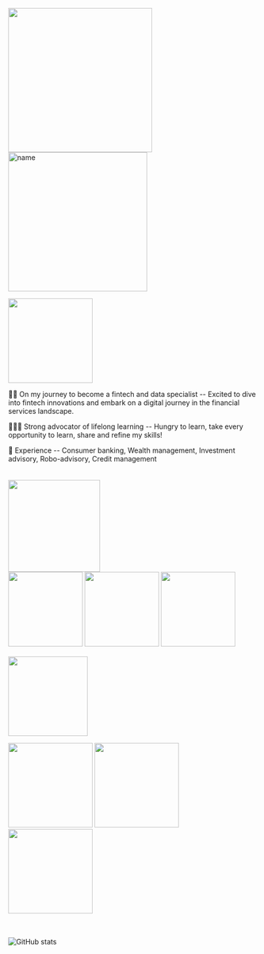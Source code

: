 <!-- ABOUT Section  -->

<img src="https://media.giphy.com/media/4hEXZkLCVRWT10J8ei/giphy.gif" width="290"><img src="https://media.giphy.com/media/jFGVEmvuy8RptnVXQh/giphy.gif" alt="name" width="280" align="top"> 
<br>
<!-- details -->
<img src="https://media.giphy.com/media/kcghhjaUcFjeK85t8d/giphy.gif" width="170">

👩‍💻 On my journey to become a fintech and data specialist
-- Excited to dive into fintech innovations and embark on a digital journey in the financial services landscape.

👩🏻‍🎓 Strong advocator of lifelong learning
-- Hungry to learn, take every opportunity to learn, share and refine my skills!

💼 Experience
-- Consumer banking, Wealth management, Investment advisory, Robo-advisory, Credit management<br>
<br>
<br>
<img src="https://media.giphy.com/media/8Ce7IEXlfTb4XhGUBZ/giphy.gif" width="185"><br>
<img src="https://media.giphy.com/media/lOf7S3ISJ60dTsdkZ8/giphy.gif" width="150"> <img src="https://media.giphy.com/media/J6Rk78KvVmBlaOYBuA/giphy.gif" width="150">
<img src="https://media.giphy.com/media/lmwdEN4N7UYKrrIyZo/giphy.gif" width="150">
<br>
<br>
<img src="https://media.giphy.com/media/F5n6giZyKlcEfCNIr7/giphy.gif" width="160">

[<img src="https://media.giphy.com/media/Fz4wwtUZuAjyDd8cnE/giphy.gif" width="170">](https://www.linkedin.com/in/lawshiangrou/) 
[<img src="https://media.giphy.com/media/TCDHWnJYNRdHdOOzl4/giphy.gif" width="170">](https://learnsharerefine.github.io/)
[<img src="https://media.giphy.com/media/sbcsRYc8NIeHreuMoN/giphy.gif" width="170">](https://mail.google.com/mail/?view=cm&fs=1&tf=1&to=louiselsr@gmail.com)
<br>
<br>
<br>

![GitHub stats](https://github-readme-stats.vercel.app/api?username=learnsharerefine&show_icons=true)
